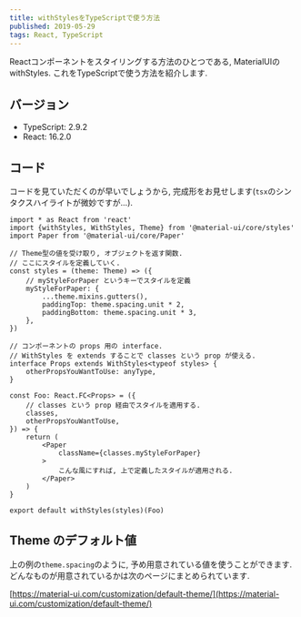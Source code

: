 ```yaml
---
title: withStylesをTypeScriptで使う方法
published: 2019-05-29
tags: React, TypeScript
---
```


Reactコンポーネントをスタイリングする方法のひとつである, MaterialUIのwithStyles. これをTypeScriptで使う方法を紹介します.

<!--more-->

## バージョン

- TypeScript: 2.9.2
- React: 16.2.0


## コード

コードを見ていただくのが早いでしょうから, 完成形をお見せします(`tsx`のシンタクスハイライトが微妙ですが...).

```tsx
import * as React from 'react'
import {withStyles, WithStyles, Theme} from '@material-ui/core/styles'
import Paper from '@material-ui/core/Paper'

// Theme型の値を受け取り, オブジェクトを返す関数.
// ここにスタイルを定義していく.
const styles = (theme: Theme) => ({
    // myStyleForPaper というキーでスタイルを定義
    myStyleForPaper: {
        ...theme.mixins.gutters(),
        paddingTop: theme.spacing.unit * 2,
        paddingBottom: theme.spacing.unit * 3,
    },
})

// コンポーネントの props 用の interface.
// WithStyles を extends することで classes という prop が使える.
interface Props extends WithStyles<typeof styles> {
    otherPropsYouWantToUse: anyType,
}

const Foo: React.FC<Props> = ({
    // classes という prop 経由でスタイルを適用する.
    classes,
    otherPropsYouWantToUse,
}) => {
    return (
        <Paper
            className={classes.myStyleForPaper}
        >
            こんな風にすれば, 上で定義したスタイルが適用される.
        </Paper>
    )
}

export default withStyles(styles)(Foo)
```

## Theme のデフォルト値
上の例の`theme.spacing`のように, 予め用意されている値を使うことができます. どんなものが用意されているかは次のページにまとめられています.

[https://material-ui.com/customization/default-theme/](https://material-ui.com/customization/default-theme/)

